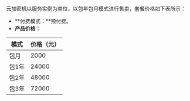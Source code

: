 云加密机以服务实例为单位，以包年包月模式进行售卖，套餐价格如下表所示：

- **付费模式：**预付费。
- **产品价格：**

| 模式 | 价格（元）   | 
| -------- | ---------- |
| 包月     | 2000  | 
| 包1年   | 24000    |
| 包2年   | 48000    |
| 包3年   | 72000    | 
